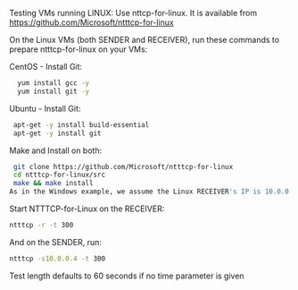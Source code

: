 Testing VMs running LINUX:
Use nttcp-for-linux. It is available from https://github.com/Microsoft/ntttcp-for-linux

On the Linux VMs (both SENDER and RECEIVER), run these commands to prepare ntttcp-for-linux on your VMs:

CentOS - Install Git:

```bash
  yum install gcc -y
  yum install git -y
```
Ubuntu - Install Git:


```bash
 apt-get -y install build-essential
 apt-get -y install git
```
Make and Install on both:


```bash
 git clone https://github.com/Microsoft/ntttcp-for-linux
 cd ntttcp-for-linux/src
 make && make install
As in the Windows example, we assume the Linux RECEIVER's IP is 10.0.0.4
```
Start NTTTCP-for-Linux on the RECEIVER:


```bash
ntttcp -r -t 300
```
And on the SENDER, run:


```bash
ntttcp -s10.0.0.4 -t 300
```
Test length defaults to 60 seconds if no time parameter is given
